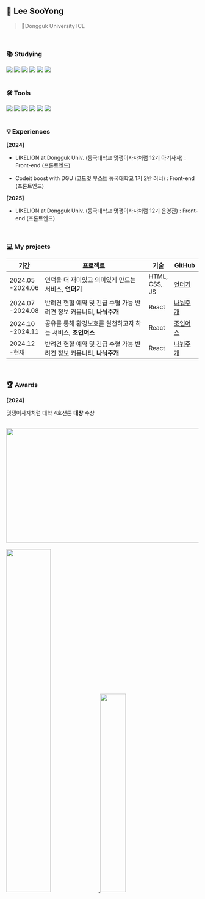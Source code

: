 ## 👋 Lee SooYong
> 🐘Dongguk University ICE 
<br>

### 📚 Studying
<div>
    <div>
        <img src="https://img.shields.io/badge/html5-E34F26?style=flat-square&logo=html5&logoColor=white"> 
        <img src="https://img.shields.io/badge/css3-1572B6?style=flat-square&logo=css3&logoColor=white"> 
        <img src="https://img.shields.io/badge/javascript-F7DF1E?style=flat-square&logo=javascript&logoColor=black"> 
        <img src="https://img.shields.io/badge/react-61DAFB?style=flat-square&logo=React&logoColor=white">
        <img src="https://img.shields.io/badge/Python-3776AB?style=flat-square&logo=python&logoColor=white"/>
        <img src="https://img.shields.io/badge/Java-007396?style=flat&logo=OpenJDK&logoColor=white"/>
    </div>
</div>

<br>

### 🛠 Tools
<div>
    <img src="https://img.shields.io/badge/Notion-F3F3F3.svg?style=flat-square&logo=notion&logoColor=black" /></a>
    <img src="https://img.shields.io/badge/git-F05033.svg?style=flat-square&logo=git&logoColor=white" />
  <img src="https://img.shields.io/badge/github-181717.svg?style=flat-square&logo=github&logoColor=white" />
    <img src="https://img.shields.io/badge/VScode-007ACC?style=flat-square&logo=vscode&logoColor=white"/>
    <img src="https://img.shields.io/badge/Discord-5865F2?style=flat-square&logo=discord&logoColor=white"/>
<img src="https://img.shields.io/badge/Figma-F24E1E?style=flat-square&logo=figma&logoColor=white"/>
</div>

<br>

### 💡 Experiences

**[2024]**

- <p>LIKELION at Dongguk Univ. (동국대학교 멋쟁이사자처럼 12기 아기사자) : Front-end (프론트엔드)</p> 

- <p>Codeit boost with DGU (코드잇 부스트 동국대학교 1기 2반 러너) : Front-end (프론트엔드)</p>

**[2025]**

- <p>LIKELION at Dongguk Univ. (동국대학교 멋쟁이사자처럼 12기 운영진) : Front-end (프론트엔드)</p> 

<br>

### 💻 My projects 
| 기간 | 프로젝트 | 기술 | GitHub |
|---|---|---|---|
| 2024.05<br>-2024.06 | 언덕을 더 재미있고 의미있게 만드는 서비스, **언더기**| HTML, <br> CSS, <br> JS  | [언더기](https://github.com/LikeLion-at-DGU/2024-simba-1-Undugi)|
| 2024.07<br>-2024.08 | 반려견 헌혈 예약 및 긴급 수혈 가능 반려견 정보 커뮤니티, **나눠주개** | React |  [나눠주개](https://github.com/LikeLion-at-DGU/2024-hackathon-3-sharedog-frontend) |
| 2024.10<br>-2024.11 | 공유를 통해 환경보호를 실천하고자 하는 서비스, **조인어스** | React | [조인어스](https://github.com/2024-line4-earth/Join_us_FE) |
| 2024.12<br>-현재 | 반려견 헌혈 예약 및 긴급 수혈 가능 반려견 정보 커뮤니티, **나눠주개** | React | [나눠주개](https://github.com/TEAM-LifeTail/2024-sharedog-frontend) |
<br>

### 🏆 Awards

**[2024]** 

멋쟁이사자처럼 대학 4호선톤 **대상** 수상

<br>

<a href="https://github.com/devxb/gitanimals">
<img
  src="https://render.gitanimals.org/farms/pedro0527"
  width="600"
  height="300"
/>
</a>

<br>
<br>

<div>
  <a href="https://github.com/anuraghazra/github-readme-stats">
    <img src="https://github-readme-stats.vercel.app/api?username=pedro0527&show_icons=true&theme=material-palenight&hide_border=true&bg_color=20232a&icon_color=E3E3E3A8&text_color=fff&title_color=918FE0&count_private=true" width="48%" />
  </a>
  <img src="https://github-readme-stats.vercel.app/api/top-langs/?username=pedro0527&layout=compact&theme=material-palenight" width="36.5%"/>
</div>

<br>

<!-- <img src="https://img.shields.io/badge/Figma-F24E1E?style=flat-square&logo=Figma&logoColor=white"/> -->
<!-- <img src="https://img.shields.io/badge/Git-F05032?style=flat-square&logo=Git&logoColor=white"/> -->
<!-- <img src="https://img.shields.io/badge/Github-black?style=flat-square&logo=Github&logoColor=white"/> -->
<!-- <img src="https://img.shields.io/badge/Docker-2496ED?style=flat-square&logo=Docker&logoColor=white"/> -->
<!-- <img src="https://img.shields.io/badge/Jenkins-D24939?style=flat-square&logo=Jenkins&logoColor=white"/> -->
<!-- <img src="https://img.shields.io/badge/aws-FF9900?style=flat-square&logo=Amazon%20AWS&logoColor=black"/> -->

</div>

<!---
pedro0527/pedro0527 is a ✨ special ✨ repository because its `README.md` (this file) appears on your GitHub profile.
You can click the Preview link to take a look at your changes.
--->
